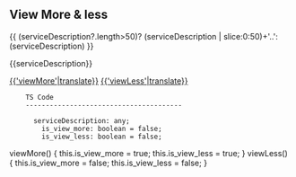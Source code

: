 View More & less
------------------------------------------------------------

 <p *ngIf="!is_view_more" class=" mb-0 d-lg-none">{{ (serviceDescription?.length>50)? (serviceDescription |
              slice:0:50)+'..':(serviceDescription) }}</p>
            <p *ngIf="is_view_more" class=" mb-0">{{serviceDescription}}</p>
            <a *ngIf="serviceDescription?.length>50 && !is_view_less" href="javascript:void(0)"
              class="text-theme-vd d-lg-none" (click)="viewMore()">{{'viewMore'|translate}}</a>
            <a *ngIf="is_view_less" href="javascript:void(0)" class="text-theme-vd d-lg-none" (click)="viewLess()">{{'viewLess'|translate}}
              </a>
			  
		
		TS Code
		---------------------------------------
		
		  serviceDescription: any;
		    is_view_more: boolean = false;
			is_view_less: boolean = false;
			
viewMore() {
    this.is_view_more = true;
    this.is_view_less = true;
  }
  viewLess() {
    this.is_view_more = false;
    this.is_view_less = false;
  }
